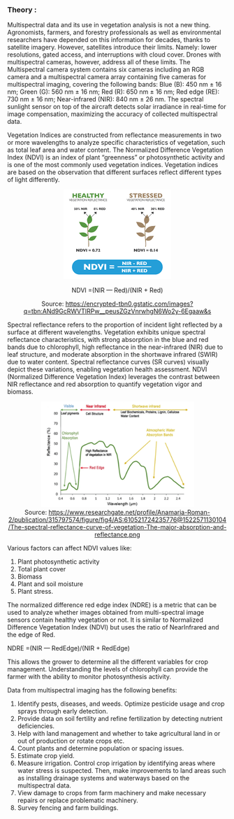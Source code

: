 ### Theory :

<div style=" font-style:verdana;">
Multispectral data and its use in vegetation analysis is not a new thing. Agronomists, farmers, and forestry professionals as well as environmental researchers have depended on this information for decades, thanks to satellite imagery. However, satellites introduce their limits. Namely: lower resolutions, gated access, and interruptions with cloud cover. Drones with multispectral cameras, however, address all of these limits. The Multispectral camera system contains six cameras including an RGB camera and a multispectral camera array containing five cameras for multispectral imaging, covering the following bands: Blue (B): 450 nm ± 16 nm; Green (G): 560 nm ± 16 nm; Red (R): 650 nm ± 16 nm; Red edge (RE): 730 nm ± 16 nm; Near-infrared (NIR): 840 nm ± 26 nm. The spectral sunlight sensor on top of the aircraft detects solar irradiance in real-time for image compensation, maximizing the accuracy of collected multispectral data.

Vegetation Indices are constructed from reflectance measurements in two or more wavelengths to analyze specific characteristics of vegetation, such as total leaf area and water content. The Normalized Difference Vegetation Index (NDVI) is an index of plant “greenness” or photosynthetic activity and is one of the most commonly used vegetation indices. Vegetation indices are based on the observation that different surfaces reflect different types of light differently.

<center>

<img src="./images/ndvi.png" alt="ndvi" />

NDVI =(NIR — Red)/(NIR + Red)

<figcaption>Source: <a href="https://encrypted-tbn0.gstatic.com/images?q=tbn:ANd9GcRWVTIRPw__peusZGzVnrwhgN6Wo2y-6Egaaw&s">https://encrypted-tbn0.gstatic.com/images?q=tbn:ANd9GcRWVTIRPw__peusZGzVnrwhgN6Wo2y-6Egaaw&s</a></figcaption>

</center>

Spectral reflectance refers to the proportion of incident light reflected by a surface at different wavelengths. Vegetation exhibits unique spectral reflectance characteristics, with strong absorption in the blue and red bands due to chlorophyll, high reflectance in the near-infrared (NIR) due to leaf structure, and moderate absorption in the shortwave infrared (SWIR) due to water content. Spectral reflectance curves (SR curves) visually depict these variations, enabling vegetation health assessment. NDVI (Normalized Difference Vegetation Index) leverages the contrast between NIR reflectance and red absorption to quantify vegetation vigor and biomass.

<center>

<img src="./images/suv.png" alt="ndvi" width="350" />

<figcaption>Source: <a href="https://www.researchgate.net/profile/Anamaria-Roman-2/publication/315797574/figure/fig4/AS:610521724235776@1522571130104/The-spectral-reflectance-curve-of-vegetation-The-major-absorption-and-reflectance.png">https://www.researchgate.net/profile/Anamaria-Roman-2/publication/315797574/figure/fig4/AS:610521724235776@1522571130104/The-spectral-reflectance-curve-of-vegetation-The-major-absorption-and-reflectance.png</a></figcaption>

</center>

Various factors can affect NDVI values like:

1. Plant photosynthetic activity
2. Total plant cover
3. Biomass
4. Plant and soil moisture
5. Plant stress.

The normalized difference red edge index (NDRE) is a metric that can be used to analyze whether images obtained from multi-spectral image sensors contain healthy vegetation or not. It is similar to Normalized Difference Vegetation Index (NDVI) but uses the ratio of NearInfrared and the edge of Red.

NDRE =(NIR — RedEdge)/(NIR + RedEdge)

This allows the grower to determine all the different variables for crop management. Understanding the levels of chlorophyll can provide the farmer with the ability to monitor photosynthesis activity.

Data from multispectral imaging has the following benefits:

1. Identify pests, diseases, and weeds. Optimize pesticide usage and crop sprays through early detection.
2. Provide data on soil fertility and refine fertilization by detecting nutrient deficiencies.
3. Help with land management and whether to take agricultural land in or out of production or rotate crops etc.
4. Count plants and determine population or spacing issues.
5. Estimate crop yield.
6. Measure irrigation. Control crop irrigation by identifying areas where water stress is suspected. Then, make improvements to land
   areas such as installing drainage systems and waterways based on the multispectral data.
7. View damage to crops from farm machinery and make necessary repairs or replace problematic machinery.
8. Survey fencing and farm buildings.
</div>
